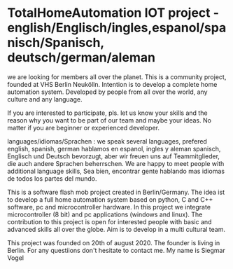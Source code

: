 # TotalHomeAutomation IOT project - english/Englisch/ingles,espanol/spanisch/Spanisch, deutsch/german/aleman
we are looking for members all over the planet.
This is a community project, founded at VHS Berlin Neukölln. Intention is to develop a complete home automation system.
Developed by people from all over the world, any culture and any language. 

If you are interested to participate, pls. let us know your skills and the reason 
why you want to be part of our team and maybe your ideas. 
No matter if you are beginner or experienced developer.

languages/idiomas/Sprachen : we speak several languages, prefered english, spanish, german
hablamos en espanol, ingles y aleman
spanisch, Englisch und Deutsch bevorzugt, aber wir freuen uns auf Teammitglieder, die auch
andere Sprachen beherrschen. We are happy to meet people with additional language skills,
Sea bien, encontrar gente hablando mas idiomas de todos los partes del mundo.

This is a software flash mob project created in Berlin/Germany. 
The idea ist to develop a full home automation system based on python,
C and C++ software, pc and microcontroller hardware. In this project we integrate
microcontroller (8 bit) and pc applications (windows and linux). 
The contribution to this project is open for interested people with basic and advanced skills
all over the globe. Aim is to develop in a multi cultural team.

This project was founded on 20th of august 2020. The founder is living in Berlin.
For any questiions don't hesitate to contact me.
My name is Siegmar Vogel

